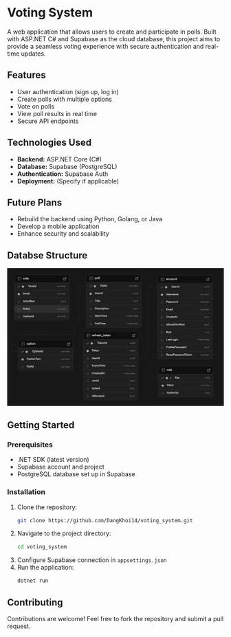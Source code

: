 # Voting System

A web application that allows users to create and participate in polls. Built with ASP.NET C# and Supabase as the cloud database, this project aims to provide a seamless voting experience with secure authentication and real-time updates.

## Features
- User authentication (sign up, log in)
- Create polls with multiple options
- Vote on polls
- View poll results in real time
- Secure API endpoints

## Technologies Used
- **Backend:** ASP.NET Core (C#)
- **Database:** Supabase (PostgreSQL)
- **Authentication:** Supabase Auth
- **Deployment:** (Specify if applicable)

## Future Plans
- Rebuild the backend using Python, Golang, or Java
- Develop a mobile application
- Enhance security and scalability

## Databse Structure
![Database Structure](docs/Database_Structure.png)

## Getting Started
### Prerequisites
- .NET SDK (latest version)
- Supabase account and project
- PostgreSQL database set up in Supabase

### Installation
1. Clone the repository:
   ```sh
   git clone https://github.com/DangKhoi14/voting_system.git
   ```
2. Navigate to the project directory:
   ```sh
   cd voting_system
   ```
3. Configure Supabase connection in `appsettings.json`
4. Run the application:
   ```sh
   dotnet run
   ```

## Contributing
Contributions are welcome! Feel free to fork the repository and submit a pull request.

